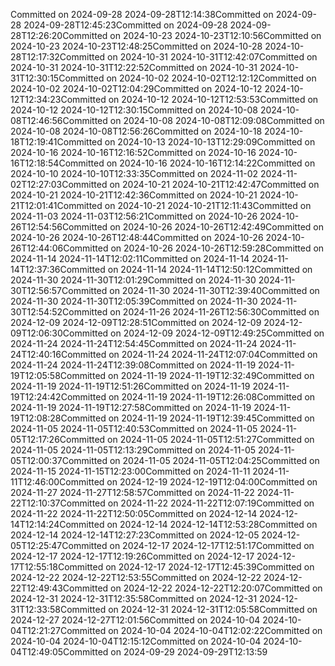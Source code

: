 Committed on 2024-09-28 2024-09-28T12:14:38Committed on 2024-09-28 2024-09-28T12:45:23Committed on 2024-09-28 2024-09-28T12:26:20Committed on 2024-10-23 2024-10-23T12:10:56Committed on 2024-10-23 2024-10-23T12:48:25Committed on 2024-10-28 2024-10-28T12:17:32Committed on 2024-10-31 2024-10-31T12:42:07Committed on 2024-10-31 2024-10-31T12:22:52Committed on 2024-10-31 2024-10-31T12:30:15Committed on 2024-10-02 2024-10-02T12:12:12Committed on 2024-10-02 2024-10-02T12:04:29Committed on 2024-10-12 2024-10-12T12:34:23Committed on 2024-10-12 2024-10-12T12:53:53Committed on 2024-10-12 2024-10-12T12:30:15Committed on 2024-10-08 2024-10-08T12:46:56Committed on 2024-10-08 2024-10-08T12:09:08Committed on 2024-10-08 2024-10-08T12:56:26Committed on 2024-10-18 2024-10-18T12:19:41Committed on 2024-10-13 2024-10-13T12:29:09Committed on 2024-10-16 2024-10-16T12:16:52Committed on 2024-10-16 2024-10-16T12:18:54Committed on 2024-10-16 2024-10-16T12:14:22Committed on 2024-10-10 2024-10-10T12:33:35Committed on 2024-11-02 2024-11-02T12:27:03Committed on 2024-10-21 2024-10-21T12:42:47Committed on 2024-10-21 2024-10-21T12:42:36Committed on 2024-10-21 2024-10-21T12:01:41Committed on 2024-10-21 2024-10-21T12:11:43Committed on 2024-11-03 2024-11-03T12:56:21Committed on 2024-10-26 2024-10-26T12:54:56Committed on 2024-10-26 2024-10-26T12:42:49Committed on 2024-10-26 2024-10-26T12:48:44Committed on 2024-10-26 2024-10-26T12:44:06Committed on 2024-10-26 2024-10-26T12:59:28Committed on 2024-11-14 2024-11-14T12:02:11Committed on 2024-11-14 2024-11-14T12:37:36Committed on 2024-11-14 2024-11-14T12:50:12Committed on 2024-11-30 2024-11-30T12:01:29Committed on 2024-11-30 2024-11-30T12:56:57Committed on 2024-11-30 2024-11-30T12:39:40Committed on 2024-11-30 2024-11-30T12:05:39Committed on 2024-11-30 2024-11-30T12:54:52Committed on 2024-11-26 2024-11-26T12:56:30Committed on 2024-12-09 2024-12-09T12:28:51Committed on 2024-12-09 2024-12-09T12:06:30Committed on 2024-12-09 2024-12-09T12:49:25Committed on 2024-11-24 2024-11-24T12:54:45Committed on 2024-11-24 2024-11-24T12:40:16Committed on 2024-11-24 2024-11-24T12:07:04Committed on 2024-11-24 2024-11-24T12:39:08Committed on 2024-11-19 2024-11-19T12:05:58Committed on 2024-11-19 2024-11-19T12:32:49Committed on 2024-11-19 2024-11-19T12:51:26Committed on 2024-11-19 2024-11-19T12:24:42Committed on 2024-11-19 2024-11-19T12:26:08Committed on 2024-11-19 2024-11-19T12:27:58Committed on 2024-11-19 2024-11-19T12:08:28Committed on 2024-11-19 2024-11-19T12:39:45Committed on 2024-11-05 2024-11-05T12:40:53Committed on 2024-11-05 2024-11-05T12:17:26Committed on 2024-11-05 2024-11-05T12:51:27Committed on 2024-11-05 2024-11-05T12:13:29Committed on 2024-11-05 2024-11-05T12:00:37Committed on 2024-11-05 2024-11-05T12:04:25Committed on 2024-11-15 2024-11-15T12:23:00Committed on 2024-11-11 2024-11-11T12:46:00Committed on 2024-12-19 2024-12-19T12:04:00Committed on 2024-11-27 2024-11-27T12:58:57Committed on 2024-11-22 2024-11-22T12:10:37Committed on 2024-11-22 2024-11-22T12:07:19Committed on 2024-11-22 2024-11-22T12:50:05Committed on 2024-12-14 2024-12-14T12:14:24Committed on 2024-12-14 2024-12-14T12:53:28Committed on 2024-12-14 2024-12-14T12:27:23Committed on 2024-12-05 2024-12-05T12:25:47Committed on 2024-12-17 2024-12-17T12:51:17Committed on 2024-12-17 2024-12-17T12:19:26Committed on 2024-12-17 2024-12-17T12:55:18Committed on 2024-12-17 2024-12-17T12:45:39Committed on 2024-12-22 2024-12-22T12:53:55Committed on 2024-12-22 2024-12-22T12:49:43Committed on 2024-12-22 2024-12-22T12:20:07Committed on 2024-12-31 2024-12-31T12:35:58Committed on 2024-12-31 2024-12-31T12:33:58Committed on 2024-12-31 2024-12-31T12:05:58Committed on 2024-12-27 2024-12-27T12:01:56Committed on 2024-10-04 2024-10-04T12:21:27Committed on 2024-10-04 2024-10-04T12:02:22Committed on 2024-10-04 2024-10-04T12:15:12Committed on 2024-10-04 2024-10-04T12:49:05Committed on 2024-09-29 2024-09-29T12:13:59